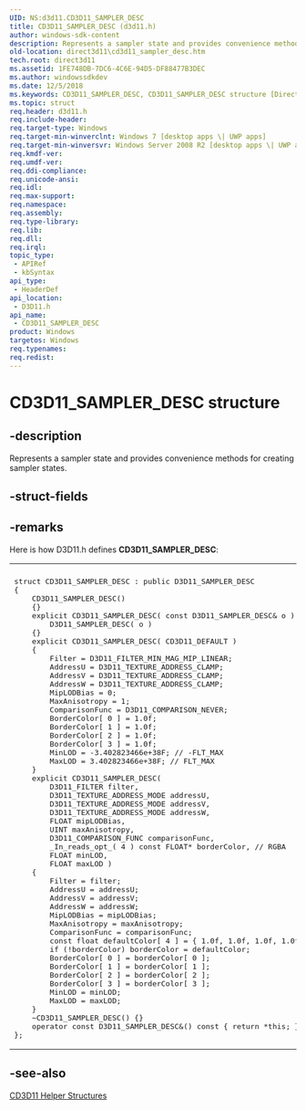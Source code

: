```yaml
---
UID: NS:d3d11.CD3D11_SAMPLER_DESC
title: CD3D11_SAMPLER_DESC (d3d11.h)
author: windows-sdk-content
description: Represents a sampler state and provides convenience methods for creating sampler states.
old-location: direct3d11\cd3d11_sampler_desc.htm
tech.root: direct3d11
ms.assetid: 1FE748DB-7DC6-4C6E-94D5-DF88477B3DEC
ms.author: windowssdkdev
ms.date: 12/5/2018
ms.keywords: CD3D11_SAMPLER_DESC, CD3D11_SAMPLER_DESC structure [Direct3D 11], d3d11/CD3D11_SAMPLER_DESC, direct3d11.cd3d11_sampler_desc
ms.topic: struct
req.header: d3d11.h
req.include-header: 
req.target-type: Windows
req.target-min-winverclnt: Windows 7 [desktop apps \| UWP apps]
req.target-min-winversvr: Windows Server 2008 R2 [desktop apps \| UWP apps]
req.kmdf-ver: 
req.umdf-ver: 
req.ddi-compliance: 
req.unicode-ansi: 
req.idl: 
req.max-support: 
req.namespace: 
req.assembly: 
req.type-library: 
req.lib: 
req.dll: 
req.irql: 
topic_type:
 - APIRef
 - kbSyntax
api_type:
 - HeaderDef
api_location:
 - D3D11.h
api_name:
 - CD3D11_SAMPLER_DESC
product: Windows
targetos: Windows
req.typenames: 
req.redist: 
---
```


# CD3D11_SAMPLER_DESC structure


## -description


Represents a sampler state and provides convenience methods for creating sampler states.


## -struct-fields


## -remarks



Here is how D3D11.h defines <b>CD3D11_SAMPLER_DESC</b>:

<div class="code"><span codelanguage=""><table>
<tr>
<th></th>
</tr>
<tr>
<td>
<pre>
struct CD3D11_SAMPLER_DESC : public D3D11_SAMPLER_DESC
{
    CD3D11_SAMPLER_DESC()
    {}
    explicit CD3D11_SAMPLER_DESC( const D3D11_SAMPLER_DESC&amp; o ) :
        D3D11_SAMPLER_DESC( o )
    {}
    explicit CD3D11_SAMPLER_DESC( CD3D11_DEFAULT )
    {
        Filter = D3D11_FILTER_MIN_MAG_MIP_LINEAR;
        AddressU = D3D11_TEXTURE_ADDRESS_CLAMP;
        AddressV = D3D11_TEXTURE_ADDRESS_CLAMP;
        AddressW = D3D11_TEXTURE_ADDRESS_CLAMP;
        MipLODBias = 0;
        MaxAnisotropy = 1;
        ComparisonFunc = D3D11_COMPARISON_NEVER;
        BorderColor[ 0 ] = 1.0f;
        BorderColor[ 1 ] = 1.0f;
        BorderColor[ 2 ] = 1.0f;
        BorderColor[ 3 ] = 1.0f;
        MinLOD = -3.402823466e+38F; // -FLT_MAX
        MaxLOD = 3.402823466e+38F; // FLT_MAX
    }
    explicit CD3D11_SAMPLER_DESC(
        D3D11_FILTER filter,
        D3D11_TEXTURE_ADDRESS_MODE addressU,
        D3D11_TEXTURE_ADDRESS_MODE addressV,
        D3D11_TEXTURE_ADDRESS_MODE addressW,
        FLOAT mipLODBias,
        UINT maxAnisotropy,
        D3D11_COMPARISON_FUNC comparisonFunc,
        _In_reads_opt_( 4 ) const FLOAT* borderColor, // RGBA
        FLOAT minLOD,
        FLOAT maxLOD )
    {
        Filter = filter;
        AddressU = addressU;
        AddressV = addressV;
        AddressW = addressW;
        MipLODBias = mipLODBias;
        MaxAnisotropy = maxAnisotropy;
        ComparisonFunc = comparisonFunc;
        const float defaultColor[ 4 ] = { 1.0f, 1.0f, 1.0f, 1.0f };
        if (!borderColor) borderColor = defaultColor;
        BorderColor[ 0 ] = borderColor[ 0 ];
        BorderColor[ 1 ] = borderColor[ 1 ];
        BorderColor[ 2 ] = borderColor[ 2 ];
        BorderColor[ 3 ] = borderColor[ 3 ];
        MinLOD = minLOD;
        MaxLOD = maxLOD;
    }
    ~CD3D11_SAMPLER_DESC() {}
    operator const D3D11_SAMPLER_DESC&amp;() const { return *this; }
};
</pre>
</td>
</tr>
</table></span></div>



## -see-also




<a href="https://msdn.microsoft.com/E44951D9-7830-4825-B7FA-CF98CC0D024C">CD3D11 Helper Structures</a>
 

 

